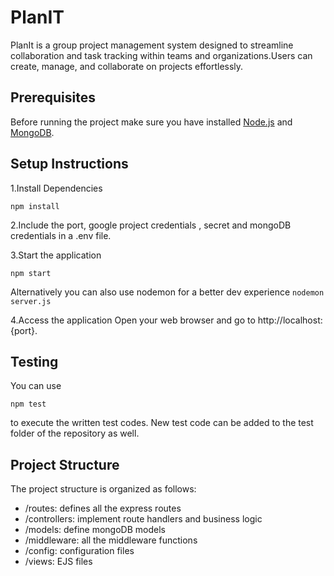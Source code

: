 # PlanIT
PlanIt is a  group project management system designed to streamline collaboration and task tracking within teams and organizations.Users can create, manage, and collaborate on projects effortlessly.

## Prerequisites
Before running the project make sure you have installed [Node.js](https://nodejs.org/en) and [MongoDB](https://www.mongodb.com/).

## Setup Instructions

1.Install Dependencies
   ```
   npm install
   ```
   
2.Include the port, google project credentials , secret and mongoDB credentials in a .env file.

3.Start the application
   ```
   npm start
   ```
  Alternatively you can also use nodemon for a better dev experience
    ```
    nodemon server.js
    ```
   
4.Access the application
   Open your web browser and go to http://localhost:{port}.

## Testing
You can use 
```
npm test
```
to execute the written test codes. New test code can be added to the test folder of the repository as well.



## Project Structure
The project structure is organized as follows:
- /routes: defines all the express routes
- /controllers: implement route handlers and business logic
- /models: define mongoDB models
- /middleware: all the middleware functions
- /config: configuration files
- /views: EJS files
